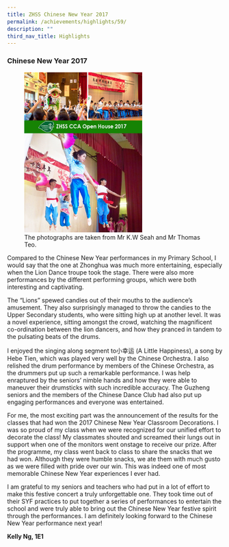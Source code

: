 ```yaml
---
title: ZHSS Chinese New Year 2017
permalink: /achievements/highlights/59/
description: ""
third_nav_title: Highlights
---
```

### **Chinese New Year 2017**

<figure>
<img src="/images/CNY.jpg" style="width:65%">
<figcaption>  The photographs are taken from Mr K.W Seah and Mr Thomas Teo.
 </figcaption>
</figure>

Compared to the Chinese New Year performances in my Primary School, I would say that the one at Zhonghua was much more entertaining, especially when the Lion Dance troupe took the stage. There were also more performances by the different performing groups, which were both interesting and captivating.  

The “Lions” spewed candies out of their mouths to the audience’s amusement. They also surprisingly managed to throw the candies to the Upper Secondary students, who were sitting high up at another level. It was a novel experience, sitting amongst the crowd, watching the magnificent co-ordination between the lion dancers, and how they pranced in tandem to the pulsating beats of the drums.  

I enjoyed the singing along segment to小幸运 (A Little Happiness), a song by Hebe Tien, which was played very well by the Chinese Orchestra. I also relished the drum performance by members of the Chinese Orchestra, as the drummers put up such a remarkable performance. I was help enraptured by the seniors’ nimble hands and how they were able to maneuver their drumsticks with such incredible accuracy. The Guzheng seniors and the members of the Chinese Dance Club had also put up engaging performances and everyone was entertained.  

For me, the most exciting part was the announcement of the results for the classes that had won the 2017 Chinese New Year Classroom Decorations. I was so proud of my class when we were recognized for our unified effort to decorate the class! My classmates shouted and screamed their lungs out in support when one of the monitors went onstage to receive our prize. After the programme, my class went back to class to share the snacks that we had won. Although they were humble snacks, we ate them with much gusto as we were filled with pride over our win. This was indeed one of most memorable Chinese New Year experiences I ever had.  

I am grateful to my seniors and teachers who had put in a lot of effort to make this festive concert a truly unforgettable one. They took time out of their SYF practices to put together a series of performances to entertain the school and were truly able to bring out the Chinese New Year festive spirit through the performances. I am definitely looking forward to the Chinese New Year performance next year!

**Kelly Ng, 1E1**